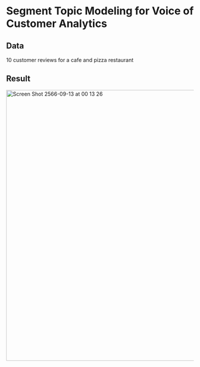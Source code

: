 # Segment Topic Modeling for Voice of Customer Analytics

## Data
10 customer reviews for a cafe and pizza restaurant

## Result


<img width="726" alt="Screen Shot 2566-09-13 at 00 13 26" src="https://github.com/TanakornSunny/MADT8101_customer_analytic/assets/115804533/d7bbfe4a-ab67-46fb-b506-3ee104c287cf">
